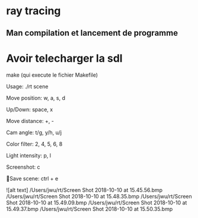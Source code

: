 # ray tracing

Man compilation et lancement de programme
-----------------------------------------------
# Avoir telecharger la sdl
 
make (qui execute le fichier Makefile)

Usage: ./rt scene

Move position: w, a, s, d

Up/Down: space, x

Move distance: +, -

Cam angle: t/g, y/h, u/j

Color filter: 2, 4, 5, 6, 8

Light intensity: p, l

Screenshot: c

Save scene: ctrl + e

![alt text] /Users/jwu/rt/Screen Shot 2018-10-10 at 15.45.56.bmp
/Users/jwu/rt/Screen Shot 2018-10-10 at 15.48.35.bmp
/Users/jwu/rt/Screen Shot 2018-10-10 at 15.49.09.bmp
/Users/jwu/rt/Screen Shot 2018-10-10 at 15.49.37.bmp
/Users/jwu/rt/Screen Shot 2018-10-10 at 15.50.35.bmp
